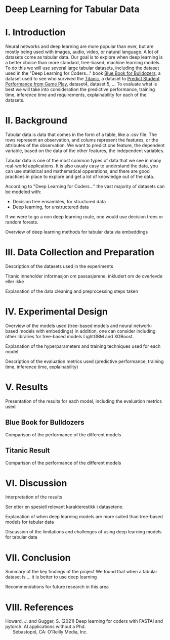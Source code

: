 # Deep Learning for Tabular Data

# I. Introduction

Neural networks and deep learning are more popular than ever, but are mostly being used with images, audio, video, or natural language.
A lot of datasets come as tabular data.
Our goal is to explore when deep learning is a better choice than more standard, tree-based, machine learning models. 
To do this we will use several large tabular datasets, including the dataset used in the "Deep Learning for Coders..." book [Blue Book for Bulldozers](https://www.kaggle.com/competitions/bluebook-for-bulldozers/data), a dataset used to see who survived the [Titanic](https://www.kaggle.com/competitions/titanic/overview), a dataset to [Predict Student Performance from Game Play](https://www.kaggle.com/competitions/predict-student-performance-from-game-play), dataset4, dataset 5, ... 
To evaluate what is best we will take into consideration the predictive performance, training time, inference time and requirements, explainability for each of the datasets.

# II. Background

Tabular data is data that comes in the form of a table, like a .csv file. The rows represent an observation, and colums represent the features, or the attributes of the observation. We want to predict one feature, the dependent variable, based on the data of the other features, the independent variables.

Tabular data is one of the most common types of data that we see in many real-world applications. It is also usualy easy to understand the data, you can use statistical and mathematical opperations, and there are good practices in place to explore and get a lot of knowledge out of the data.

According to "Deep Learning for Coders..." the vast majority of datasets can be modeled with:
* Decision tree ensambles, for structured data
* Deep learning, for unstructered data

If we were to go a non deep learning route, one would use decision trees or random forests.

Overview of deep learning methods for tabular data via embeddings

# III. Data Collection and Preparation

Description of the datasets used in the experiments

Titanic inneholder informasjon om passasjerene, inkludert om de overlevde eller ikke

Explanation of the data cleaning and preprocessing steps taken

# IV. Experimental Design

Overview of the models used (tree-based models and neural network-based models with embeddings) In addition, one can consider including other libraries for tree-based models LightGBM and XGBoost.

Explanation of the hyperparameters and training techniques used for each model

Description of the evaluation metrics used (predictive performance, training time, inference time, explainability)

# V. Results

Presentation of the results for each model, including the evaluation metrics used

## Blue Book for Bulldozers
Comparison of the performance of the different models

## Titanic Result
Comparison of the performance of the different models

# VI. Discussion

Interpretation of the results

Ser etter en spesiell relevant karakterestikk i datasetene. 

Explanation of when deep learning models are more suited than tree-based models for tabular data

Discussion of the limitations and challenges of using deep learning models for tabular data

# VII. Conclusion

Summary of the key findings of the project
We found that when a tabular dataset is ... it is better to use deep learning

Recommendations for future research in this area

# VIII. References

Howard, J. and Gugger, S. (2021) Deep learning for coders with FASTAI and pytorch: AI applications without a Phd.
<br>&nbsp;&nbsp;&nbsp;&nbsp;&nbsp;&nbsp;Sebastopol, CA: O'Reilly Media, Inc. 
